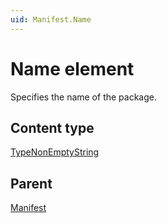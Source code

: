 ```yaml
---
uid: Manifest.Name
---
```


# Name element

Specifies the name of the package.

## Content type

[TypeNonEmptyString](xref:Manifest-TypeNonEmptyString)

## Parent

[Manifest](xref:Manifest)
